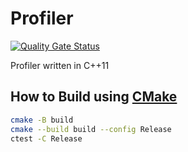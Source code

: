 # Profiler

[![Quality Gate Status](https://sonarcloud.io/api/project_badges/measure?project=xorz57_Profiler&metric=alert_status)](https://sonarcloud.io/summary/new_code?id=xorz57_Profiler)

Profiler written in C++11

## How to Build using [CMake](https://cmake.org/)

```bash
cmake -B build
cmake --build build --config Release
ctest -C Release
```
